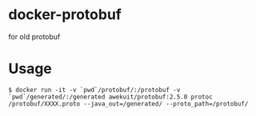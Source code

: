 # docker-protobuf
for old protobuf

# Usage

```
$ docker run -it -v `pwd`/protobuf/:/protobuf -v `pwd`/generated/:/generated awekuit/protobuf:2.5.0 protoc /protobuf/XXXX.proto --java_out=/generated/ --proto_path=/protobuf/
```
